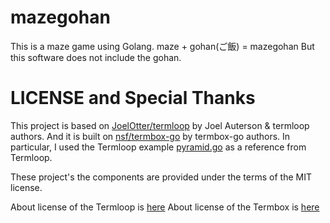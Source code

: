 # mazegohan
This is a maze game using Golang.
maze + gohan(ご飯) = mazegohan
But this software does not include the gohan.

# LICENSE and Special Thanks
This project is based on [JoelOtter/termloop](https://github.com/JoelOtter/termloop) by Joel Auterson & termloop authors.
And it is built on [nsf/termbox-go](https://github.com/nsf/termbox-go) by termbox-go authors.
In particular, I used the Termloop example [pyramid.go](https://github.com/JoelOtter/termloop/blob/master/_examples/pyramid.go) as a reference from Termloop.

These project's the components are provided under the terms of the MIT license.

About license of the Termloop is [here](https://github.com/JoelOtter/termloop/blob/master/LICENSE)
About license of the Termbox is [here](https://github.com/nsf/termbox-go/blob/master/LICENSE)
